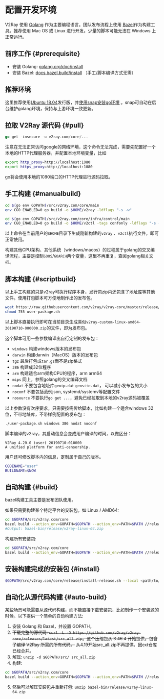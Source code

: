 # 配置开发环境

V2Ray 使用 [Golang](https://golang.org/) 作为主要编程语言。团队发布流程上使用 [Bazel](https://bazel.build/)作为构建工具。推荐使用 Mac OS 或 Linux 进行开发，少量的脚本可能无法在 Windows 上正常运行。

## 前序工作 {#prerequisite}

* 安装 Golang: [golang.org/doc/install](https://golang.org/doc/install)
* 安装 Bazel: [docs.bazel.build/install](https://docs.bazel.build/versions/master/install.html) （手工/脚本编译方式无需）

## 推荐环境

这里推荐使用[Ubuntu 18.04](https://releases.ubuntu.com/18.04)发行版，并[使用snap安装go环境](https://snapcraft.io/go) 。snap可自动在后台维护golang环境，保持与上游环境一致更新。

## 拉取 V2Ray 源代码 {#pull}

```go
go get -insecure -u v2ray.com/core/...
```

注意在无法正常访问google的网络环境，这个命令无法完成，需要先配置好一个本地的HTTP代理服务器，并配置本地环境变量，比如

```bash
export http_proxy=http://localhost:1080
export https_proxy=http://localhost:1080
```

go将会使用本地的1080端口的HTTP代理进行源码拉取。

## 手工构建 {#manualbuild}

```bash
cd $(go env GOPATH)/src/v2ray.com/core/main
env CGO_ENABLED=0 go build -o $HOME/v2ray -ldflags "-s -w"

cd $(go env GOPATH)/src/v2ray.com/core/infra/control/main
env CGO_ENABLED=0 go build -o $HOME/v2ctl -tags confonly -ldflags "-s -w"
```

以上命令在当前用户的`$HOME`目录下生成刚新构建的`v2ray` 、`v2ctl`执行文件，即可正常使用。

构建其他CPU架构、其他系统（windows/macos）的过程属于golang的交叉编译流程，主要是控制`GOOS`/`GOARCH`两个变量，这里不再重复，查阅golang相关文档。

## 脚本构建 {#scriptbuild}

以上手工构建的只是v2ray可执行程序本身，发行包zip内还包含了地址库等其他文件。使用打包脚本可方便地制作出的发布包。

```bash
wget https://raw.githubusercontent.com/v2ray/v2ray-core/master/release/user-package.sh) 
chmod 755 user-package.sh
```

以上脚本直接执行即可在当前目录生成类似`v2ray-custom-linux-amd64-20190710-000000.zip`的文件，即为发布包。

这个脚本可用一些参数编译出自行定制的发布包：

* `windows` 构建windows版本的发布包
* `darwin` 构建darwin（MacOS）版本的发布包
* `tgz` 最后打包成`tar.gz`而不是zip格式
* `386` 构建成32位程序
* `arm` 构建适合arm架构CPU的程序，arm arm64
* `mips` 同上，参照golang的交叉编译文档
* `nodat` 不要包含地址库`geoip.dat` `geosite.dat`， 可以减小发布包的大小
* `noconf` 不要包括范例json, systemd/systemv等配置文件
* `nosource` 不要执行`go get ...`，避免已经拉取到本地的v2ray源码被覆盖

以上参数没有次序要求，只需要按需传给脚本，比如构建一个适合windows 32位，不带地址库，不带样例配置的发布包：

```bash
./user-package.sh windows 386 nodat noconf
```

脚本编译的v2ray，其启动信息会变成用户编译的时间，以做区分：

```text
V2Ray 4.20.0 (user) 20190710-010000
A unified platform for anti-censorship.
```

用户还可修改脚本内的信息，定制属于自己的版本。

```bash
CODENAME="user"
BUILDNAME=$NOW
```

## 自动构建 {#build}

bazel构建工具主要是发布团队使用。

如果只需要构建某个特定平台的安装包，如 Linux / AMD64:

```bash
cd $GOPATH/src/v2ray.com/core
bazel build --action_env=GOPATH=$GOPATH --action_env=PATH=$PATH //release:v2ray_linux_amd64_package
#Output: bazel-bin/release/v2ray-linux-64.zip
```

构建所有安装包:

```bash
cd $GOPATH/src/v2ray.com/core
bazel build --action_env=GOPATH=$GOPATH --action_env=PATH=$PATH //release:all
```

## 安装构建完成的安装包 {#install}

```bash
$GOPATH/src/v2ray.com/core/release/install-release.sh --local <path/to/zip/file>
```

## 自动化从源代码构建 {#auto-build}

某些场景可能需要从源代码构建，而不能直接下载安装包，比如制作一个安装源的时候。以下提供一个简单的自动构建方法: 

1. 安装 Golang 和 Bazel，并设置 GOPATH。
2. ~~下载完整的源代码: `curl -L -O https://github.com/v2ray/v2ray-core/releases/latest/src_all.zip`。这个压缩包从 3.46.4 开始提供，包含了编译 V2Ray 所需的所有代码。~~ 从4.19开始src_all.zip不再提供，因ext仓库已经合并。
3. 解压: `unzip -d $GOPATH/src/ src_all.zip`
4. 构建:

```bash
cd $GOPATH/src/v2ray.com/core
bazel build --action_env=GOPATH=$GOPATH --action_env=PATH=$PATH //release:v2ray_linux_amd64_package
```

5. 然后可以解压安装包并重新打包: `unzip bazel-bin/release/v2ray-linux-64.zip`
